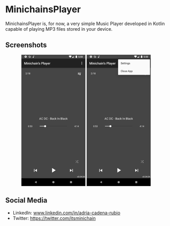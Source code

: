 # MinichainsPlayer

MinichainsPlayer is, for now, a very simple Music Player developed in Kotlin capable of playing MP3 files stored in your device.


## Screenshots
<p align="center">
  <img src="/screenshots/screenshot_01.png" width="200px"</img>
  <img src="/screenshots/screenshot_02.png" width="200px"</img>
</p>

## Social Media
- LinkedIn: www.linkedin.com/in/adria-cadena-rubio
- Twitter: https://twitter.com/itsminichain